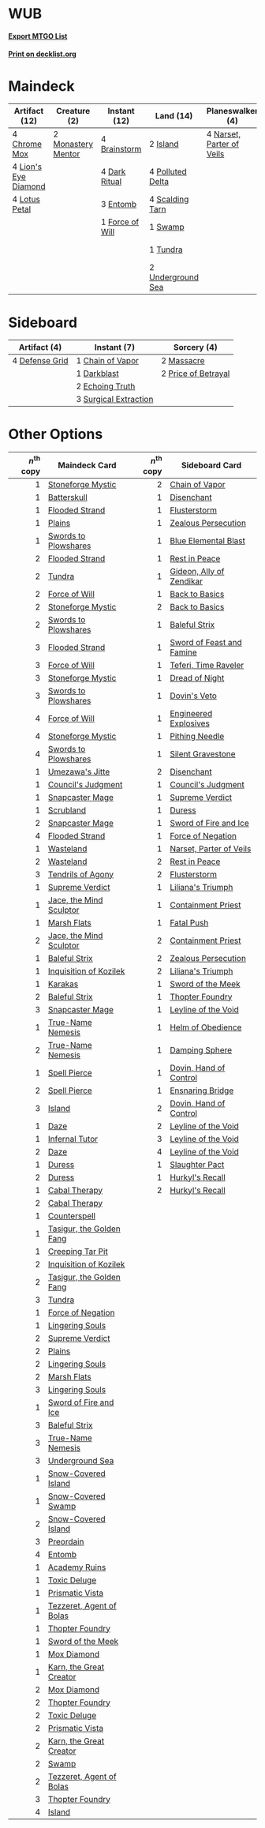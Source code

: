 # WUB

#### [Export MTGO List](../collection/WUB/WUB.txt)
#### [Print on decklist.org](http://decklist.org/?deckmain=4%09Brainstorm%0A4%09Chrome%20Mox%0A4%09Dark%20Ritual%0A4%09Echo%20of%20Eons%0A3%09Entomb%0A1%09Force%20of%20Will%0A2%09Island%0A4%09Lion's%20Eye%20Diamond%0A4%09Lotus%20Petal%0A2%09Monastery%20Mentor%0A4%09Narset,%20Parter%20of%20Veils%0A4%09Polluted%20Delta%0A4%09Ponder%0A2%09Preordain%0A4%09Scalding%20Tarn%0A1%09Swamp%0A2%09Tendrils%20of%20Agony%0A4%09Thoughtseize%0A1%09Tundra%0A2%09Underground%20Sea&deckside=1%09Chain%20of%20Vapor%0A1%09Darkblast%0A4%09Defense%20Grid%0A2%09Echoing%20Truth%0A2%09Massacre%0A2%09Price%20of%20Betrayal%0A3%09Surgical%20Extraction)
# Maindeck

|                                        Artifact (12)                                        |                                        Creature (2)                                         |                                      Instant (12)                                      |                                         Land (14)                                         |                                          Planeswalker (4)                                          |                                        Sorcery (16)                                         |
|---------------------------------------------------------------------------------------------|---------------------------------------------------------------------------------------------|----------------------------------------------------------------------------------------|-------------------------------------------------------------------------------------------|----------------------------------------------------------------------------------------------------|---------------------------------------------------------------------------------------------|
|4 [Chrome Mox](http://gatherer.wizards.com/Pages/Card/Details.aspx?multiverseid=413761)      |2 [Monastery Mentor](http://gatherer.wizards.com/Pages/Card/Details.aspx?multiverseid=391883)|4 [Brainstorm](http://gatherer.wizards.com/Pages/Card/Details.aspx?multiverseid=3897)   |2 [Island](http://gatherer.wizards.com/Pages/Card/Details.aspx?multiverseid=439857)        |4 [Narset, Parter of Veils](http://gatherer.wizards.com/Pages/Card/Details.aspx?multiverseid=460988)|4 [Echo of Eons](http://gatherer.wizards.com/Pages/Card/Details.aspx?multiverseid=463995)    |
|4 [Lion's Eye Diamond](http://gatherer.wizards.com/Pages/Card/Details.aspx?multiverseid=3255)|                                                                                             |4 [Dark Ritual](http://gatherer.wizards.com/Pages/Card/Details.aspx?multiverseid=651)   |4 [Polluted Delta](http://gatherer.wizards.com/Pages/Card/Details.aspx?multiverseid=405104)|                                                                                                    |4 [Ponder](http://gatherer.wizards.com/Pages/Card/Details.aspx?multiverseid=451051)          |
|4 [Lotus Petal](http://gatherer.wizards.com/Pages/Card/Details.aspx?multiverseid=420602)     |                                                                                             |3 [Entomb](http://gatherer.wizards.com/Pages/Card/Details.aspx?multiverseid=413629)     |4 [Scalding Tarn](http://gatherer.wizards.com/Pages/Card/Details.aspx?multiverseid=405107) |                                                                                                    |2 [Preordain](http://gatherer.wizards.com/Pages/Card/Details.aspx?multiverseid=405347)       |
|                                                                                             |                                                                                             |1 [Force of Will](http://gatherer.wizards.com/Pages/Card/Details.aspx?multiverseid=3107)|1 [Swamp](http://gatherer.wizards.com/Pages/Card/Details.aspx?multiverseid=439858)         |                                                                                                    |2 [Tendrils of Agony](http://gatherer.wizards.com/Pages/Card/Details.aspx?multiverseid=45842)|
|                                                                                             |                                                                                             |                                                                                        |1 [Tundra](http://gatherer.wizards.com/Pages/Card/Details.aspx?multiverseid=885)           |                                                                                                    |4 [Thoughtseize](http://gatherer.wizards.com/Pages/Card/Details.aspx?multiverseid=438676)    |
|                                                                                             |                                                                                             |                                                                                        |2 [Underground Sea](http://gatherer.wizards.com/Pages/Card/Details.aspx?multiverseid=886)  |                                                                                                    |                                                                                             |


# Sideboard

|                                      Artifact (4)                                      |                                          Instant (7)                                           |                                         Sorcery (4)                                          |
|----------------------------------------------------------------------------------------|------------------------------------------------------------------------------------------------|----------------------------------------------------------------------------------------------|
|4 [Defense Grid](http://gatherer.wizards.com/Pages/Card/Details.aspx?multiverseid=45481)|1 [Chain of Vapor](http://gatherer.wizards.com/Pages/Card/Details.aspx?multiverseid=420701)     |2 [Massacre](http://gatherer.wizards.com/Pages/Card/Details.aspx?multiverseid=21324)          |
|                                                                                        |1 [Darkblast](http://gatherer.wizards.com/Pages/Card/Details.aspx?multiverseid=456055)          |2 [Price of Betrayal](http://gatherer.wizards.com/Pages/Card/Details.aspx?multiverseid=461029)|
|                                                                                        |2 [Echoing Truth](http://gatherer.wizards.com/Pages/Card/Details.aspx?multiverseid=405212)      |                                                                                              |
|                                                                                        |3 [Surgical Extraction](http://gatherer.wizards.com/Pages/Card/Details.aspx?multiverseid=397706)|                                                                                              |


# Other Options

|*n*<sup>th</sup> copy|                                           Maindeck Card                                           |*n*<sup>th</sup> copy|                                           Sideboard Card                                           |
|--------------------:|---------------------------------------------------------------------------------------------------|--------------------:|----------------------------------------------------------------------------------------------------|
|                    1|[Stoneforge Mystic](http://gatherer.wizards.com/Pages/Card/Details.aspx?multiverseid=198383)       |                    2|[Chain of Vapor](http://gatherer.wizards.com/Pages/Card/Details.aspx?multiverseid=420701)           |
|                    1|[Batterskull](http://gatherer.wizards.com/Pages/Card/Details.aspx?multiverseid=233055)             |                    1|[Disenchant](http://gatherer.wizards.com/Pages/Card/Details.aspx?multiverseid=847)                  |
|                    1|[Flooded Strand](http://gatherer.wizards.com/Pages/Card/Details.aspx?multiverseid=405098)          |                    1|[Flusterstorm](http://gatherer.wizards.com/Pages/Card/Details.aspx?multiverseid=228255)             |
|                    1|[Plains](http://gatherer.wizards.com/Pages/Card/Details.aspx?multiverseid=439856)                  |                    1|[Zealous Persecution](http://gatherer.wizards.com/Pages/Card/Details.aspx?multiverseid=179575)      |
|                    1|[Swords to Plowshares](http://gatherer.wizards.com/Pages/Card/Details.aspx?multiverseid=869)       |                    1|[Blue Elemental Blast](http://gatherer.wizards.com/Pages/Card/Details.aspx?multiverseid=694)        |
|                    2|[Flooded Strand](http://gatherer.wizards.com/Pages/Card/Details.aspx?multiverseid=405098)          |                    1|[Rest in Peace](http://gatherer.wizards.com/Pages/Card/Details.aspx?multiverseid=442021)            |
|                    2|[Tundra](http://gatherer.wizards.com/Pages/Card/Details.aspx?multiverseid=885)                     |                    1|[Gideon, Ally of Zendikar](http://gatherer.wizards.com/Pages/Card/Details.aspx?multiverseid=401897) |
|                    2|[Force of Will](http://gatherer.wizards.com/Pages/Card/Details.aspx?multiverseid=3107)             |                    1|[Back to Basics](http://gatherer.wizards.com/Pages/Card/Details.aspx?multiverseid=456642)           |
|                    2|[Stoneforge Mystic](http://gatherer.wizards.com/Pages/Card/Details.aspx?multiverseid=198383)       |                    2|[Back to Basics](http://gatherer.wizards.com/Pages/Card/Details.aspx?multiverseid=456642)           |
|                    2|[Swords to Plowshares](http://gatherer.wizards.com/Pages/Card/Details.aspx?multiverseid=869)       |                    1|[Baleful Strix](http://gatherer.wizards.com/Pages/Card/Details.aspx?multiverseid=376260)            |
|                    3|[Flooded Strand](http://gatherer.wizards.com/Pages/Card/Details.aspx?multiverseid=405098)          |                    1|[Sword of Feast and Famine](http://gatherer.wizards.com/Pages/Card/Details.aspx?multiverseid=214070)|
|                    3|[Force of Will](http://gatherer.wizards.com/Pages/Card/Details.aspx?multiverseid=3107)             |                    1|[Teferi, Time Raveler](http://gatherer.wizards.com/Pages/Card/Details.aspx?multiverseid=461148)     |
|                    3|[Stoneforge Mystic](http://gatherer.wizards.com/Pages/Card/Details.aspx?multiverseid=198383)       |                    1|[Dread of Night](http://gatherer.wizards.com/Pages/Card/Details.aspx?multiverseid=14580)            |
|                    3|[Swords to Plowshares](http://gatherer.wizards.com/Pages/Card/Details.aspx?multiverseid=869)       |                    1|[Dovin's Veto](http://gatherer.wizards.com/Pages/Card/Details.aspx?multiverseid=461120)             |
|                    4|[Force of Will](http://gatherer.wizards.com/Pages/Card/Details.aspx?multiverseid=3107)             |                    1|[Engineered Explosives](http://gatherer.wizards.com/Pages/Card/Details.aspx?multiverseid=50139)     |
|                    4|[Stoneforge Mystic](http://gatherer.wizards.com/Pages/Card/Details.aspx?multiverseid=198383)       |                    1|[Pithing Needle](http://gatherer.wizards.com/Pages/Card/Details.aspx?multiverseid=129526)           |
|                    4|[Swords to Plowshares](http://gatherer.wizards.com/Pages/Card/Details.aspx?multiverseid=869)       |                    1|[Silent Gravestone](http://gatherer.wizards.com/Pages/Card/Details.aspx?multiverseid=439846)        |
|                    1|[Umezawa's Jitte](http://gatherer.wizards.com/Pages/Card/Details.aspx?multiverseid=81979)          |                    2|[Disenchant](http://gatherer.wizards.com/Pages/Card/Details.aspx?multiverseid=847)                  |
|                    1|[Council's Judgment](http://gatherer.wizards.com/Pages/Card/Details.aspx?multiverseid=382239)      |                    1|[Council's Judgment](http://gatherer.wizards.com/Pages/Card/Details.aspx?multiverseid=382239)       |
|                    1|[Snapcaster Mage](http://gatherer.wizards.com/Pages/Card/Details.aspx?multiverseid=227676)         |                    1|[Supreme Verdict](http://gatherer.wizards.com/Pages/Card/Details.aspx?multiverseid=438776)          |
|                    1|[Scrubland](http://gatherer.wizards.com/Pages/Card/Details.aspx?multiverseid=882)                  |                    1|[Duress](http://gatherer.wizards.com/Pages/Card/Details.aspx?multiverseid=14557)                    |
|                    2|[Snapcaster Mage](http://gatherer.wizards.com/Pages/Card/Details.aspx?multiverseid=227676)         |                    1|[Sword of Fire and Ice](http://gatherer.wizards.com/Pages/Card/Details.aspx?multiverseid=46429)     |
|                    4|[Flooded Strand](http://gatherer.wizards.com/Pages/Card/Details.aspx?multiverseid=405098)          |                    1|[Force of Negation](http://gatherer.wizards.com/Pages/Card/Details.aspx?multiverseid=464001)        |
|                    1|[Wasteland](http://gatherer.wizards.com/Pages/Card/Details.aspx?multiverseid=413790)               |                    1|[Narset, Parter of Veils](http://gatherer.wizards.com/Pages/Card/Details.aspx?multiverseid=460988)  |
|                    2|[Wasteland](http://gatherer.wizards.com/Pages/Card/Details.aspx?multiverseid=413790)               |                    2|[Rest in Peace](http://gatherer.wizards.com/Pages/Card/Details.aspx?multiverseid=442021)            |
|                    3|[Tendrils of Agony](http://gatherer.wizards.com/Pages/Card/Details.aspx?multiverseid=45842)        |                    2|[Flusterstorm](http://gatherer.wizards.com/Pages/Card/Details.aspx?multiverseid=228255)             |
|                    1|[Supreme Verdict](http://gatherer.wizards.com/Pages/Card/Details.aspx?multiverseid=438776)         |                    1|[Liliana's Triumph](http://gatherer.wizards.com/Pages/Card/Details.aspx?multiverseid=461025)        |
|                    1|[Jace, the Mind Sculptor](http://gatherer.wizards.com/Pages/Card/Details.aspx?multiverseid=442051) |                    1|[Containment Priest](http://gatherer.wizards.com/Pages/Card/Details.aspx?multiverseid=389470)       |
|                    1|[Marsh Flats](http://gatherer.wizards.com/Pages/Card/Details.aspx?multiverseid=405101)             |                    1|[Fatal Push](http://gatherer.wizards.com/Pages/Card/Details.aspx?multiverseid=423724)               |
|                    2|[Jace, the Mind Sculptor](http://gatherer.wizards.com/Pages/Card/Details.aspx?multiverseid=442051) |                    2|[Containment Priest](http://gatherer.wizards.com/Pages/Card/Details.aspx?multiverseid=389470)       |
|                    1|[Baleful Strix](http://gatherer.wizards.com/Pages/Card/Details.aspx?multiverseid=376260)           |                    2|[Zealous Persecution](http://gatherer.wizards.com/Pages/Card/Details.aspx?multiverseid=179575)      |
|                    1|[Inquisition of Kozilek](http://gatherer.wizards.com/Pages/Card/Details.aspx?multiverseid=416897)  |                    2|[Liliana's Triumph](http://gatherer.wizards.com/Pages/Card/Details.aspx?multiverseid=461025)        |
|                    1|[Karakas](http://gatherer.wizards.com/Pages/Card/Details.aspx?multiverseid=413782)                 |                    1|[Sword of the Meek](http://gatherer.wizards.com/Pages/Card/Details.aspx?multiverseid=126215)        |
|                    2|[Baleful Strix](http://gatherer.wizards.com/Pages/Card/Details.aspx?multiverseid=376260)           |                    1|[Thopter Foundry](http://gatherer.wizards.com/Pages/Card/Details.aspx?multiverseid=183017)          |
|                    3|[Snapcaster Mage](http://gatherer.wizards.com/Pages/Card/Details.aspx?multiverseid=227676)         |                    1|[Leyline of the Void](http://gatherer.wizards.com/Pages/Card/Details.aspx?multiverseid=107682)      |
|                    1|[True-Name Nemesis](http://gatherer.wizards.com/Pages/Card/Details.aspx?multiverseid=446104)       |                    1|[Helm of Obedience](http://gatherer.wizards.com/Pages/Card/Details.aspx?multiverseid=3047)          |
|                    2|[True-Name Nemesis](http://gatherer.wizards.com/Pages/Card/Details.aspx?multiverseid=446104)       |                    1|[Damping Sphere](http://gatherer.wizards.com/Pages/Card/Details.aspx?multiverseid=443101)           |
|                    1|[Spell Pierce](http://gatherer.wizards.com/Pages/Card/Details.aspx?multiverseid=425876)            |                    1|[Dovin, Hand of Control](http://gatherer.wizards.com/Pages/Card/Details.aspx?multiverseid=461156)   |
|                    2|[Spell Pierce](http://gatherer.wizards.com/Pages/Card/Details.aspx?multiverseid=425876)            |                    1|[Ensnaring Bridge](http://gatherer.wizards.com/Pages/Card/Details.aspx?multiverseid=15866)          |
|                    3|[Island](http://gatherer.wizards.com/Pages/Card/Details.aspx?multiverseid=439857)                  |                    2|[Dovin, Hand of Control](http://gatherer.wizards.com/Pages/Card/Details.aspx?multiverseid=461156)   |
|                    1|[Daze](http://gatherer.wizards.com/Pages/Card/Details.aspx?multiverseid=189255)                    |                    2|[Leyline of the Void](http://gatherer.wizards.com/Pages/Card/Details.aspx?multiverseid=107682)      |
|                    1|[Infernal Tutor](http://gatherer.wizards.com/Pages/Card/Details.aspx?multiverseid=107308)          |                    3|[Leyline of the Void](http://gatherer.wizards.com/Pages/Card/Details.aspx?multiverseid=107682)      |
|                    2|[Daze](http://gatherer.wizards.com/Pages/Card/Details.aspx?multiverseid=189255)                    |                    4|[Leyline of the Void](http://gatherer.wizards.com/Pages/Card/Details.aspx?multiverseid=107682)      |
|                    1|[Duress](http://gatherer.wizards.com/Pages/Card/Details.aspx?multiverseid=14557)                   |                    1|[Slaughter Pact](http://gatherer.wizards.com/Pages/Card/Details.aspx?multiverseid=130704)           |
|                    2|[Duress](http://gatherer.wizards.com/Pages/Card/Details.aspx?multiverseid=14557)                   |                    1|[Hurkyl's Recall](http://gatherer.wizards.com/Pages/Card/Details.aspx?multiverseid=135260)          |
|                    1|[Cabal Therapy](http://gatherer.wizards.com/Pages/Card/Details.aspx?multiverseid=413625)           |                    2|[Hurkyl's Recall](http://gatherer.wizards.com/Pages/Card/Details.aspx?multiverseid=135260)          |
|                    2|[Cabal Therapy](http://gatherer.wizards.com/Pages/Card/Details.aspx?multiverseid=413625)           |                     |                                                                                                    |
|                    1|[Counterspell](http://gatherer.wizards.com/Pages/Card/Details.aspx?multiverseid=699)               |                     |                                                                                                    |
|                    1|[Tasigur, the Golden Fang](http://gatherer.wizards.com/Pages/Card/Details.aspx?multiverseid=391937)|                     |                                                                                                    |
|                    1|[Creeping Tar Pit](http://gatherer.wizards.com/Pages/Card/Details.aspx?multiverseid=457138)        |                     |                                                                                                    |
|                    2|[Inquisition of Kozilek](http://gatherer.wizards.com/Pages/Card/Details.aspx?multiverseid=416897)  |                     |                                                                                                    |
|                    2|[Tasigur, the Golden Fang](http://gatherer.wizards.com/Pages/Card/Details.aspx?multiverseid=391937)|                     |                                                                                                    |
|                    3|[Tundra](http://gatherer.wizards.com/Pages/Card/Details.aspx?multiverseid=885)                     |                     |                                                                                                    |
|                    1|[Force of Negation](http://gatherer.wizards.com/Pages/Card/Details.aspx?multiverseid=464001)       |                     |                                                                                                    |
|                    1|[Lingering Souls](http://gatherer.wizards.com/Pages/Card/Details.aspx?multiverseid=368485)         |                     |                                                                                                    |
|                    2|[Supreme Verdict](http://gatherer.wizards.com/Pages/Card/Details.aspx?multiverseid=438776)         |                     |                                                                                                    |
|                    2|[Plains](http://gatherer.wizards.com/Pages/Card/Details.aspx?multiverseid=439856)                  |                     |                                                                                                    |
|                    2|[Lingering Souls](http://gatherer.wizards.com/Pages/Card/Details.aspx?multiverseid=368485)         |                     |                                                                                                    |
|                    2|[Marsh Flats](http://gatherer.wizards.com/Pages/Card/Details.aspx?multiverseid=405101)             |                     |                                                                                                    |
|                    3|[Lingering Souls](http://gatherer.wizards.com/Pages/Card/Details.aspx?multiverseid=368485)         |                     |                                                                                                    |
|                    1|[Sword of Fire and Ice](http://gatherer.wizards.com/Pages/Card/Details.aspx?multiverseid=46429)    |                     |                                                                                                    |
|                    3|[Baleful Strix](http://gatherer.wizards.com/Pages/Card/Details.aspx?multiverseid=376260)           |                     |                                                                                                    |
|                    3|[True-Name Nemesis](http://gatherer.wizards.com/Pages/Card/Details.aspx?multiverseid=446104)       |                     |                                                                                                    |
|                    3|[Underground Sea](http://gatherer.wizards.com/Pages/Card/Details.aspx?multiverseid=886)            |                     |                                                                                                    |
|                    1|[Snow-Covered Island](http://gatherer.wizards.com/Pages/Card/Details.aspx?multiverseid=121130)     |                     |                                                                                                    |
|                    1|[Snow-Covered Swamp](http://gatherer.wizards.com/Pages/Card/Details.aspx?multiverseid=121256)      |                     |                                                                                                    |
|                    2|[Snow-Covered Island](http://gatherer.wizards.com/Pages/Card/Details.aspx?multiverseid=121130)     |                     |                                                                                                    |
|                    3|[Preordain](http://gatherer.wizards.com/Pages/Card/Details.aspx?multiverseid=405347)               |                     |                                                                                                    |
|                    4|[Entomb](http://gatherer.wizards.com/Pages/Card/Details.aspx?multiverseid=413629)                  |                     |                                                                                                    |
|                    1|[Academy Ruins](http://gatherer.wizards.com/Pages/Card/Details.aspx?multiverseid=370424)           |                     |                                                                                                    |
|                    1|[Toxic Deluge](http://gatherer.wizards.com/Pages/Card/Details.aspx?multiverseid=376559)            |                     |                                                                                                    |
|                    1|[Prismatic Vista](http://gatherer.wizards.com/Pages/Card/Details.aspx?multiverseid=464193)         |                     |                                                                                                    |
|                    1|[Tezzeret, Agent of Bolas](http://gatherer.wizards.com/Pages/Card/Details.aspx?multiverseid=214065)|                     |                                                                                                    |
|                    1|[Thopter Foundry](http://gatherer.wizards.com/Pages/Card/Details.aspx?multiverseid=183017)         |                     |                                                                                                    |
|                    1|[Sword of the Meek](http://gatherer.wizards.com/Pages/Card/Details.aspx?multiverseid=126215)       |                     |                                                                                                    |
|                    1|[Mox Diamond](http://gatherer.wizards.com/Pages/Card/Details.aspx?multiverseid=5193)               |                     |                                                                                                    |
|                    1|[Karn, the Great Creator](http://gatherer.wizards.com/Pages/Card/Details.aspx?multiverseid=460928) |                     |                                                                                                    |
|                    2|[Mox Diamond](http://gatherer.wizards.com/Pages/Card/Details.aspx?multiverseid=5193)               |                     |                                                                                                    |
|                    2|[Thopter Foundry](http://gatherer.wizards.com/Pages/Card/Details.aspx?multiverseid=183017)         |                     |                                                                                                    |
|                    2|[Toxic Deluge](http://gatherer.wizards.com/Pages/Card/Details.aspx?multiverseid=376559)            |                     |                                                                                                    |
|                    2|[Prismatic Vista](http://gatherer.wizards.com/Pages/Card/Details.aspx?multiverseid=464193)         |                     |                                                                                                    |
|                    2|[Karn, the Great Creator](http://gatherer.wizards.com/Pages/Card/Details.aspx?multiverseid=460928) |                     |                                                                                                    |
|                    2|[Swamp](http://gatherer.wizards.com/Pages/Card/Details.aspx?multiverseid=439858)                   |                     |                                                                                                    |
|                    2|[Tezzeret, Agent of Bolas](http://gatherer.wizards.com/Pages/Card/Details.aspx?multiverseid=214065)|                     |                                                                                                    |
|                    3|[Thopter Foundry](http://gatherer.wizards.com/Pages/Card/Details.aspx?multiverseid=183017)         |                     |                                                                                                    |
|                    4|[Island](http://gatherer.wizards.com/Pages/Card/Details.aspx?multiverseid=439857)                  |                     |                                                                                                    |

